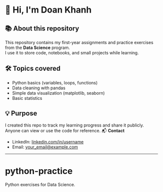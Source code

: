 # 👋 Hi, I'm Doan Khanh

## 📚 About this repository
This repository contains my first-year assignments and practice exercises  
from the **Data Science** program.  
I use it to store code, notebooks, and small projects while learning.

## 🛠️ Topics covered
- Python basics (variables, loops, functions)
- Data cleaning with pandas
- Simple data visualization (matplotlib, seaborn)
- Basic statistics

## 💡 Purpose
I created this repo to track my learning progress and share it publicly.  
Anyone can view or use the code for reference.
📬 **Contact**
- LinkedIn: [linkedin.com/in/username](https://linkedin.com/in/username)
- Email: your_email@example.com

---

# python-practice
Python exercises for Data Science.

